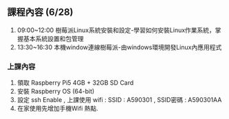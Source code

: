 ## 課程內容 (6/28)
1. 09:00~12:00	樹莓派Linux系統安裝和設定-學習如何安裝Linux作業系統，掌握基本系統設置和包管理
2. 13:30~16:30 本機window連線樹莓派-由windows環境開發Linux內應用程式

### 上課內容
1. 領取 Raspberry Pi5 4GB + 32GB SD Card
2. 安裝 Raspberry OS (64-bit)
3. 設定 ssh Enable , 上課使用 wifi : SSID : A590301 , SSID密碼 : A590301AA
4. 在家使用先增加手機Wifi 熱點.
